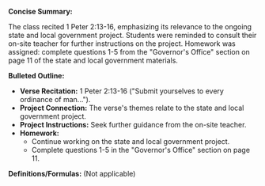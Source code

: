 **Concise Summary:**

The class recited 1 Peter 2:13-16, emphasizing its relevance to the ongoing state and local government project. Students were reminded to consult their on-site teacher for further instructions on the project.  Homework was assigned: complete questions 1-5 from the "Governor's Office" section on page 11 of the state and local government materials.


**Bulleted Outline:**

* **Verse Recitation:** 1 Peter 2:13-16 ("Submit yourselves to every ordinance of man...").
* **Project Connection:** The verse's themes relate to the state and local government project.
* **Project Instructions:** Seek further guidance from the on-site teacher.
* **Homework:**
    * Continue working on the state and local government project.
    * Complete questions 1-5 in the "Governor's Office" section on page 11.


**Definitions/Formulas:** (Not applicable)
